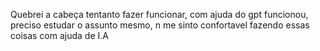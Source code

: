 Quebrei a cabeça tentanto fazer funcionar, com ajuda do gpt funcionou, preciso estudar o assunto mesmo, n me sinto confortavel fazendo essas coisas com ajuda de I.A
